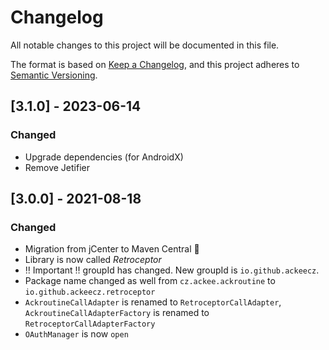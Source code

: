 # Changelog
All notable changes to this project will be documented in this file.

The format is based on [Keep a Changelog](https://keepachangelog.com/en/1.0.0/),
and this project adheres to [Semantic Versioning](https://semver.org/spec/v2.0.0.html).

## [3.1.0] - 2023-06-14
### Changed
- Upgrade dependencies (for AndroidX)
- Remove Jetifier

## [3.0.0] - 2021-08-18
### Changed
- Migration from jCenter to Maven Central 🎉
- Library is now called *Retroceptor*
- ‼️ Important ‼️ groupId has changed. New groupId is `io.github.ackeecz`.
- Package name changed as well from `cz.ackee.ackroutine` to `io.github.ackeecz.retroceptor`
- `AckroutineCallAdapter` is renamed to `RetroceptorCallAdapter`, `AckroutineCallAdapterFactory` is renamed to `RetroceptorCallAdapterFactory`
- `OAuthManager` is now `open`
